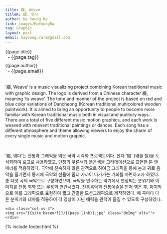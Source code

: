 ```yaml
---
title: 綴, Weave
titleK: 綴, 엮다
author: Ha Young Ra
link: images/HaYoungRa
tag: Graphic
layout: post
email: hayoung.rara@gmail.com
---	
```


<div class="container">

<div class="deDep">
{{page.title}}<br>
<p style="font-size:15px; margin:0px; padding:0px 0px 0px 8px; margin:0px 0px 8px 0px;">- {{page.tag}}</p>
{{page.author}}<br>
<p style="font-size:15px; margin:0px; padding:0px 0px 0px 8px;">- {{page.email}}</p>
</div>

<br>

<div class="det lato">



‘綴, Weave’ is a music visualizing project combining Korean traditional music with graphic design.
The logo is derived from a Chinese character 綴, meaning ‘to weave’. The tone and manner of the project is based on red and blue color variations of Dancheong (Korean traditional multicolored wooden paintwork).
It is aimed to bring an opportunity to people to become more familiar with Korean traditional music both in visual and auditory ways. There are a total of five different music motion graphics, and each work is weaved with relevant traditional paintings or dances. Each song has a different atmosphere and theme allowing viewers to enjoy the charm of every single music and motion graphic.



</div>

<br>

<div class="noto">

‘綴, 엮다’는 전통과 그래픽을 엮은 국악 시각화 프로젝트이다.
한자 ‘綴’ (엮을 철)을 도식화하여 로고로 사용하였고, 단청의 푸른색과 붉은색을 그라데이션으로 표현한 톤 앤 매너를 적용하였다. 
국악에 친숙하지 않은 관객으로 하여금 그래픽을 통해 눈과 귀로 음악을 즐기면서 동시에 국악의 선율에 좀더 가까이 다가가는 기회를 마련하고자 하였다. 총 다섯 곡의 국악으로 구성하였으며, 국악을 연주하는 악기에서 연상되는 분위기와 이미지를 전통 회화 또는 무용과 연관시켰다. 전통음악과 전통예술을 먼저 엮은 후, 마지막으로 이를 그래픽으로 표현하여 짧고 간결한 모션그래픽으로 제작하였다. 매 곡마다 다른 분위기와 테마를 적용하여 각 영상이 지닌 매력을 관객이 즐길 수 있도록 구성하였다.


</div>

<div class="row" class="imgcolor">
	
	<div class="col-xs-4">
	<img src="{{site.baseurl}}/{{page.link}}.jpg" class="deImg" alt=""></div>
	
</div>

	

</div> 

{% include footer.html %}
